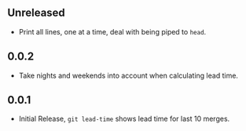 ## Unreleased

* Print all lines, one at a time, deal with being piped to `head`.

## 0.0.2

* Take nights and weekends into account when calculating lead time.

## 0.0.1

* Initial Release, `git lead-time` shows lead time for last 10 merges.
